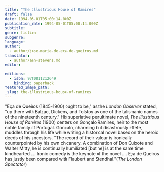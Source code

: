 ```yaml
---
title: "The Illustrious House of Ramires"
draft: false
date: 1994-05-01T05:00:14.000Z
publication_date: 1994-05-01T05:00:14.000Z
subtitle:
genre: fiction
subgenre:
language:
author:
  - author/jose-maria-de-eca-de-queiros.md
translator:
  - author/ann-stevens.md
editor:

editions:
  - isbn: 9780811212649
    binding: paperback
featured_image_path:
_slug: the-illustrious-house-of-ramires
---
```


"Eça de Queiros (1845-1900) ought to be," as the _London Observer_ stated, "up there with Balzac, Dickens, and Tolstoy as one of the talismanic names of the nineteenth century." His superlative penultimate novel, _The Illustrious House of Ramires_ (1900) centers on Gonçalo Ramires, heir to the most noble family of Portugal. Gonçalo, charming but disastrously effete, muddles through his life while writing a historical novel based on the heroic deeds of his ancestors. "The record of their valour is ironically counterpointed by his own chicanery. A combination of Don Quixote and Walter Mitty, he is continually humiliated [but he] is at the same time kindhearted .... Ironic comedy is the keynote of the novel .... Eça de Queiros has justly been compared with Flaubert and Stendhal."(_The London Spectator_)

